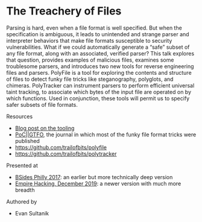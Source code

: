 # The Treachery of Files

Parsing is hard, even when a file format is well specified. But when the specification is ambiguous, it leads to unintended and strange parser and interpreter behaviors that make file formats susceptible to security vulnerabilities. What if we could automatically generate a “safe” subset of any file format, along with an associated, verified parser? This talk explores that question, provides examples of malicious files, examines some troublesome parsers, and introduces two new tools for reverse engineering files and parsers. PolyFile is a tool for exploring the contents and structure of files to detect funky file tricks like steganography, polyglots, and chimeras. PolyTracker can instrument parsers to perform efficient universal taint tracking, to associate which bytes of the input file are operated on by which functions. Used in conjunction, these tools will permit us to specify safer subsets of file formats.

Resources

* [Blog post on the tooling](https://blog.trailofbits.com/2019/11/01/two-new-tools-that-tame-the-treachery-of-files/)
* [PoC||GTFO](https://sultanik.com/pocorgtfo/), the journal in which most of the funky file format tricks were published
* https://github.com/trailofbits/polyfile
* https://github.com/trailofbits/polytracker

Presented at

* [BSides Philly 2017](https://www.youtube.com/watch?v=fdKPnsWp9ho): an earlier but more technically deep version
* [Empire Hacking, December 2019](https://www.youtube.com/watch?v=LqRbfzhcI5g): a newer version with much more breadth

Authored by

* Evan Sultanik
